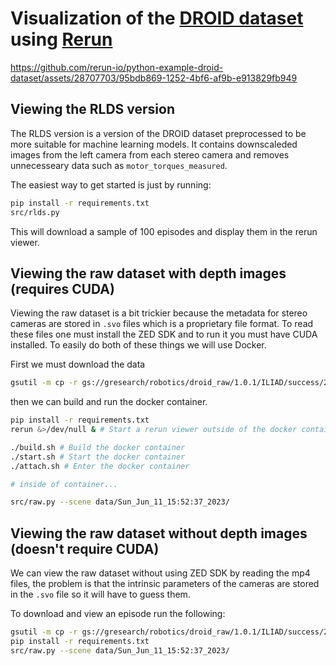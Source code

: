 # Visualization of the [DROID dataset](https://droid-dataset.github.io/) using [Rerun](https://www.rerun.io/)

https://github.com/rerun-io/python-example-droid-dataset/assets/28707703/95bdb869-1252-4bf6-af9b-e913829fb949

## Viewing the RLDS version
The RLDS version is a version of the DROID dataset preprocessed to be more suitable for machine learning models. It contains downscaleded images from the left camera from each stereo camera and removes unnecesseary data such as `motor_torques_measured`.

The easiest way to get started is just by running:
```bash
pip install -r requirements.txt
src/rlds.py
```
This will download a sample of 100 episodes and display them in the rerun viewer.

## Viewing the raw dataset with depth images (requires CUDA)
Viewing the raw dataset is a bit trickier because the metadata for stereo cameras are stored in `.svo` files which is a proprietary file format. To read these files one must install the ZED SDK and to run it you must have CUDA installed. To easily do both of these things we will use Docker.

First we must download the data
```bash
gsutil -m cp -r gs://gresearch/robotics/droid_raw/1.0.1/ILIAD/success/2023-06-11/Sun_Jun_11_15:52:37_2023 data/
```
then we can build and run the docker container.
```bash
pip install -r requirements.txt
rerun &>/dev/null & # Start a rerun viewer outside of the docker container

./build.sh # Build the docker container
./start.sh # Start the docker container
./attach.sh # Enter the docker container

# inside of container...

src/raw.py --scene data/Sun_Jun_11_15:52:37_2023/
```

## Viewing the raw dataset without depth images (doesn't require CUDA)
We can view the raw dataset without using ZED SDK by reading the mp4 files, the problem is that the intrinsic parameters of the cameras are stored in the `.svo` file so it will have to guess them.

To download and view an episode run the following:
```bash
gsutil -m cp -r gs://gresearch/robotics/droid_raw/1.0.1/ILIAD/success/2023-06-11/Sun_Jun_11_15:52:37_2023 data/
pip install -r requirements.txt
src/raw.py --scene data/Sun_Jun_11_15:52:37_2023/
```
